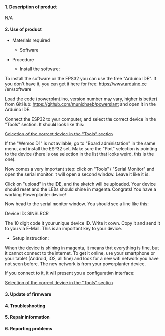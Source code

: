  #### 1. Description of product
 
N/A
     
 #### 2. Use of product
 
  * Materials required
      * Software
   
  * Procedure
  
     * Install the software:
      
  To install the software on the EPS32 you can use the free "Arduino IDE". If you don't have it, you can get it here for free: https://www.arduino.cc  /en/software

  Load the code (powerplant.ino, version number may vary, higher is better) from GitHub:
https://github.com/munichseb/powerplant and open it in the Arduino IDE.

  Connect the ESP32 to your computer, and select the correct device in the "Tools" section. It should look like this:
  
 [Selection of the correct device in the "Tools" section](https://wikifactory.com/files/RmlsZTo1NzE4NDc=)
 
 If the "Wemos D1" is not avilable, go to "Board administation" in the same menu, and install the ESP32 set. Make sure the "Port" selection is pointing to the device (there is one selection in the list that looks weird, this is the one).

Now comes a very important step: click on "Tools" / "Serial Monitor" and open the serial monitor. It will open a second window. Leave it like it is.

Click on "upload" in the IDE, and the sketch will be uploaded. Your device should reset and the LEDs should shine in magenta. Congrats! You have a working Powerplanter device!

Now head to the serial monitor window. You should see a line like this:

Device ID: SINSLRCR

The 10 digit code it your unique device ID. Write it down. Copy it and send it to you via E-Mail. This is an important key to your device.
    
   * Setup instruction: 
    
 When the device is shining in magenta, it means that everything is fine, but it cannot connect to the internet. To get it online, use your smartphone or your tablet (Android, iOS, all fine) and look for a new wifi network you have not seen before. The new network is from your powerplanter device.

If you connect to it, it will present you a configuration interface:

[Selection of the correct device in the "Tools" section](https://wikifactory-prod-uploads.oss-accelerate.aliyuncs.com/128858/bildschirmfoto-2021-04-02-um-230947.png?response-content-type=image%2Fpng&response-content-disposition=attachment%3B%20filename%3D%22Bildschirmfoto%202021-04-02%20um%2023.09.47.png%22&AWSAccessKeyId=LTAI4GK1mTcvu7wXYTXXtiy6&Signature=cjnjcDyWlOM6MZFxxxssfEdskqI%3D&Expires=1624014055)
#### 3. Update of firmware
#### 4. Troubleshooting
#### 5. Repair information
#### 6. Reporting problems
